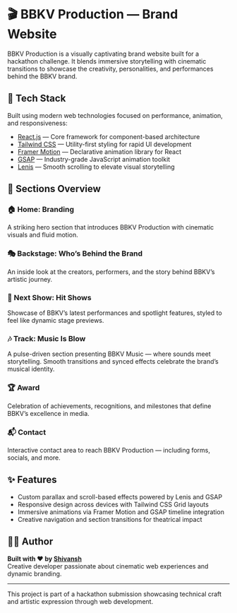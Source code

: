 # 🎬 BBKV Production — Brand Website

BBKV Production is a visually captivating brand website built for a hackathon challenge. It blends immersive storytelling with cinematic transitions to showcase the creativity, personalities, and performances behind the BBKV brand.

## 🚀 Tech Stack

Built using modern web technologies focused on performance, animation, and responsiveness:

- [React.js](https://reactjs.org/) — Core framework for component-based architecture
- [Tailwind CSS](https://tailwindcss.com/) — Utility-first styling for rapid UI development
- [Framer Motion](https://www.framer.com/motion/) — Declarative animation library for React
- [GSAP](https://greensock.com/gsap/) — Industry-grade JavaScript animation toolkit
- [Lenis](https://github.com/studio-freight/lenis) — Smooth scrolling to elevate visual storytelling

## 📸 Sections Overview

### 🏠 Home: Branding
A striking hero section that introduces BBKV Production with cinematic visuals and fluid motion.

### 🎭 Backstage: Who’s Behind the Brand
An inside look at the creators, performers, and the story behind BBKV’s artistic journey.

### 🎤 Next Show: Hit Shows
Showcase of BBKV’s latest performances and spotlight features, styled to feel like dynamic stage previews.

### 🎶 Track: Music Is Blow
A pulse-driven section presenting BBKV Music — where sounds meet storytelling. Smooth transitions and synced effects celebrate the brand’s musical identity.

### 🏆 Award
Celebration of achievements, recognitions, and milestones that define BBKV’s excellence in media.

### 📬 Contact
Interactive contact area to reach BBKV Production — including forms, socials, and more.

## ✨ Features

- Custom parallax and scroll-based effects powered by Lenis and GSAP
- Responsive design across devices with Tailwind CSS Grid layouts
- Immersive animations via Framer Motion and GSAP timeline integration
- Creative navigation and section transitions for theatrical impact

## 👨‍💻 Author

**Built with ❤️ by [Shivansh](#)**  
Creative developer passionate about cinematic web experiences and dynamic branding.

---

This project is part of a hackathon submission showcasing technical craft and artistic expression through web development.
